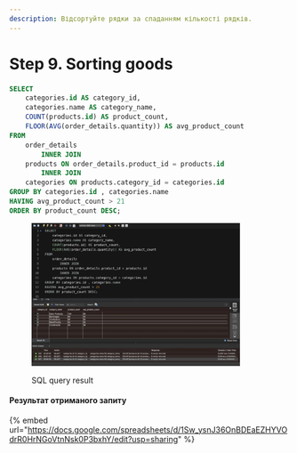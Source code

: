 ```yaml
---
description: Відсортуйте рядки за спаданням кількості рядків.
---
```


# Step 9. Sorting goods

```sql
SELECT 
    categories.id AS category_id,
    categories.name AS category_name,
    COUNT(products.id) AS product_count,
    FLOOR(AVG(order_details.quantity)) AS avg_product_count
FROM
    order_details
        INNER JOIN
    products ON order_details.product_id = products.id
        INNER JOIN
    categories ON products.category_id = categories.id
GROUP BY categories.id , categories.name
HAVING avg_product_count > 21
ORDER BY product_count DESC;
```

<figure><img src="../.gitbook/assets/hw-04_step-09.webp" alt="" width="375"><figcaption><p>SQL query result</p></figcaption></figure>

#### Результат отриманого запиту

{% embed url="https://docs.google.com/spreadsheets/d/1Sw_ysnJ36OnBDEaEZHYVOdrR0HrNGoVtnNsk0P3bxhY/edit?usp=sharing" %}
